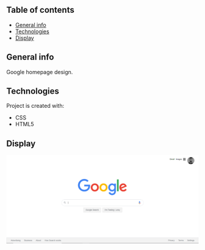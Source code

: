 
## Table of contents
- [General info](#general-info)
- [Technologies](#technologies)
- [Display](#display)

## General info
Google homepage design.
	
## Technologies
Project is created with:
* CSS
* HTML5

## Display
![Google Homepage](assets/1.PNG)
